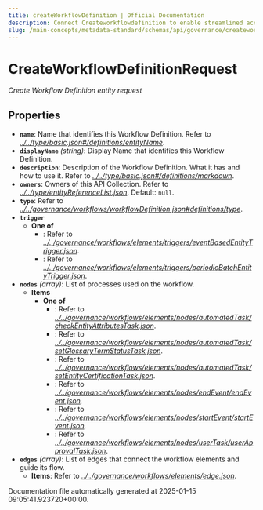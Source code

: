 ```yaml
---
title: createWorkflowDefinition | Official Documentation
description: Connect Createworkflowdefinition to enable streamlined access, monitoring, or search of enterprise data using secure and scalable integrations.
slug: /main-concepts/metadata-standard/schemas/api/governance/createworkflowdefinition
---
```


# CreateWorkflowDefinitionRequest

*Create Workflow Definition entity request*

## Properties

- **`name`**: Name that identifies this Workflow Definition. Refer to *[../../type/basic.json#/definitions/entityName](#/../type/basic.json#/definitions/entityName)*.
- **`displayName`** *(string)*: Display Name that identifies this Workflow Definition.
- **`description`**: Description of the Workflow Definition. What it has and how to use it. Refer to *[../../type/basic.json#/definitions/markdown](#/../type/basic.json#/definitions/markdown)*.
- **`owners`**: Owners of this API Collection. Refer to *[../../type/entityReferenceList.json](#/../type/entityReferenceList.json)*. Default: `null`.
- **`type`**: Refer to *[../../governance/workflows/workflowDefinition.json#definitions/type](#/../governance/workflows/workflowDefinition.json#definitions/type)*.
- **`trigger`**
  - **One of**
    - : Refer to *[../../governance/workflows/elements/triggers/eventBasedEntityTrigger.json](#/../governance/workflows/elements/triggers/eventBasedEntityTrigger.json)*.
    - : Refer to *[../../governance/workflows/elements/triggers/periodicBatchEntityTrigger.json](#/../governance/workflows/elements/triggers/periodicBatchEntityTrigger.json)*.
- **`nodes`** *(array)*: List of processes used on the workflow.
  - **Items**
    - **One of**
      - : Refer to *[../../governance/workflows/elements/nodes/automatedTask/checkEntityAttributesTask.json](#/../governance/workflows/elements/nodes/automatedTask/checkEntityAttributesTask.json)*.
      - : Refer to *[../../governance/workflows/elements/nodes/automatedTask/setGlossaryTermStatusTask.json](#/../governance/workflows/elements/nodes/automatedTask/setGlossaryTermStatusTask.json)*.
      - : Refer to *[../../governance/workflows/elements/nodes/automatedTask/setEntityCertificationTask.json](#/../governance/workflows/elements/nodes/automatedTask/setEntityCertificationTask.json)*.
      - : Refer to *[../../governance/workflows/elements/nodes/endEvent/endEvent.json](#/../governance/workflows/elements/nodes/endEvent/endEvent.json)*.
      - : Refer to *[../../governance/workflows/elements/nodes/startEvent/startEvent.json](#/../governance/workflows/elements/nodes/startEvent/startEvent.json)*.
      - : Refer to *[../../governance/workflows/elements/nodes/userTask/userApprovalTask.json](#/../governance/workflows/elements/nodes/userTask/userApprovalTask.json)*.
- **`edges`** *(array)*: List of edges that connect the workflow elements and guide its flow.
  - **Items**: Refer to *[../../governance/workflows/elements/edge.json](#/../governance/workflows/elements/edge.json)*.


Documentation file automatically generated at 2025-01-15 09:05:41.923720+00:00.
